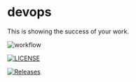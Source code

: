 # devops
This is showing the success of your work.

![workflow](https://github.com/Swe-Zin-Ei/devops/actions/workflows/main.yml/badge.svg)

[![LICENSE](https://img.shields.io/github/license/Swe-Zin-Ei/devops.svg?style=flat-square)](https://github.com/<Swe-Zin-Ei>/devops/blob/master/LICENSE)

[![Releases](https://img.shields.io/github/release/Swe-Zin-Ei/devops/all.svg?style=flat-square)](https://github.com/<Swe-Zin-Ei>/devops/releases)

